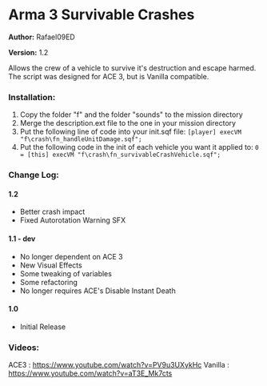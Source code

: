 # Arma 3 Survivable Crashes  

**Author:** Rafael09ED

**Version:** 1.2

Allows the crew of a vehicle to survive it's destruction and escape harmed. The script was designed for ACE 3, but is Vanilla compatible.

### Installation:

1. Copy the folder "f" and the folder "sounds" to the mission directory
2. Merge the description.ext file to the one in your mission directory
3. Put the following line of code into your init.sqf file: 
`
	[player] execVM "f\crash\fn_handleUnitDamage.sqf";
`
4. Put the following code in the init of each vehicle you want it applied to:
`
    0 = [this] execVM "f\crash\fn_survivableCrashVehicle.sqf";
`
### Change Log: 

#### 1.2
- Better crash impact
- Fixed Autorotation Warning SFX

#### 1.1 - dev
- No longer dependent on ACE 3
- New Visual Effects
- Some tweaking of variables
- Some refactoring
- No longer requires ACE's Disable Instant Death

#### 1.0
- Initial Release

### Videos:

ACE3 	: https://www.youtube.com/watch?v=PV9u3UXykHc
Vanilla	: https://www.youtube.com/watch?v=aT3E_Mk7cts
